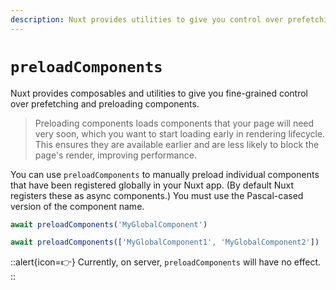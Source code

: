 ```yaml
---
description: Nuxt provides utilities to give you control over prefetching and preloading components.
---
```


# `preloadComponents`

Nuxt provides composables and utilities to give you fine-grained control over prefetching and preloading components.

> Preloading components loads components that your page will need very soon, which you want to start loading early in rendering lifecycle. This ensures they are available earlier and are less likely to block the page's render, improving performance.

You can use `preloadComponents` to manually preload individual components that have been registered globally in your Nuxt app. (By default Nuxt registers these as async components.) You must use the Pascal-cased version of the component name.

```js
await preloadComponents('MyGlobalComponent')

await preloadComponents(['MyGlobalComponent1', 'MyGlobalComponent2'])
```

::alert{icon=👉}
Currently, on server, `preloadComponents` will have no effect.
::
